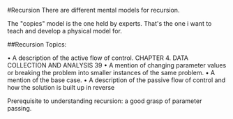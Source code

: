 #Recursion
There are different mental models for recursion.

The "copies" model is the one held by experts. That's the one i want to teach and develop a physical model for.

##Recursion Topics:

• A description of the active flow of control. CHAPTER 4. DATA COLLECTION AND ANALYSIS 39 • A mention of changing parameter values or breaking the problem into smaller instances of the same problem. • A mention of the base case. • A description of the passive flow of control and how the solution is built up in reverse

Prerequisite to understanding recursion: a good grasp of parameter passing.
